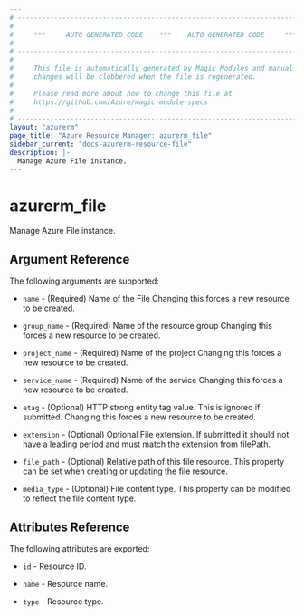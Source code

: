 ```yaml
---
# ----------------------------------------------------------------------------
#
#     ***     AUTO GENERATED CODE    ***    AUTO GENERATED CODE     ***
#
# ----------------------------------------------------------------------------
#
#     This file is automatically generated by Magic Modules and manual
#     changes will be clobbered when the file is regenerated.
#
#     Please read more about how to change this file at
#     https://github.com/Azure/magic-module-specs
#
# ----------------------------------------------------------------------------
layout: "azurerm"
page_title: "Azure Resource Manager: azurerm_file"
sidebar_current: "docs-azurerm-resource-file"
description: |-
  Manage Azure File instance.
---
```


# azurerm_file

Manage Azure File instance.


## Argument Reference

The following arguments are supported:

* `name` - (Required) Name of the File Changing this forces a new resource to be created.

* `group_name` - (Required) Name of the resource group Changing this forces a new resource to be created.

* `project_name` - (Required) Name of the project Changing this forces a new resource to be created.

* `service_name` - (Required) Name of the service Changing this forces a new resource to be created.

* `etag` - (Optional) HTTP strong entity tag value. This is ignored if submitted. Changing this forces a new resource to be created.

* `extension` - (Optional) Optional File extension. If submitted it should not have a leading period and must match the extension from filePath.

* `file_path` - (Optional) Relative path of this file resource. This property can be set when creating or updating the file resource.

* `media_type` - (Optional) File content type. This property can be modified to reflect the file content type.

## Attributes Reference

The following attributes are exported:

* `id` - Resource ID.

* `name` - Resource name.

* `type` - Resource type.
